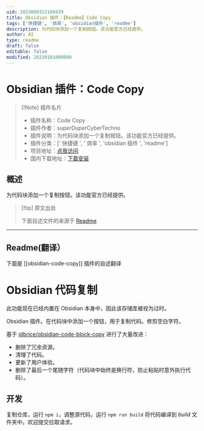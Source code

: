 ```yaml
---
uid: 2023080322160439
title: Obsidian 插件：【Readme】Code Copy
tags: ['快捷键', '效率', 'obsidian插件', 'readme']
description: 为代码块添加一个复制按钮。该功能官方已经提供。
author: AI
type: readme
draft: false
editable: false
modified: 20230101000000
---
```


# Obsidian 插件：Code Copy

> [!Note] 插件名片
> - 插件名称：Code Copy
> - 插件作者：superDuperCyberTechno
> - 插件说明：为代码块添加一个复制按钮。该功能官方已经提供。
> - 插件分类：[' 快捷键 ', ' 效率 ', 'obsidian 插件 ', 'readme']
> - 项目地址：[点我访问](https://github.com/superDuperCyberTechno/obsidian-code-copy)
> - 国内下载地址：[下载安装](https://pkmer.cn/products/plugin/pluginMarket/?obsidian-code-copy)

## 概述

为代码块添加一个复制按钮。该功能官方已经提供。

> [!tip] 原文出处
>
>下面自述文件的来源于 [Readme](https://ghproxy.net/https://raw.githubusercontent.com/superDuperCyberTechno/obsidian-code-copy/master/README.md)
>

---

## Readme(翻译）

下面是 [[obsidian-code-copy]] 插件的自述翻译

# Obsidian 代码复制

此功能现在已经内置在 Obsidian 本身中，因此该存储库被视为过时。

Obsidian 插件。在代码块中添加一个按钮，用于复制代码。修剪空白字符。

基于 [jdbrice/obsidian-code-block-copy](https://github.com/jdbrice/obsidian-code-block-copy) 进行了大量改进：

* 删除了冗余资源。
* 清理了代码。
* 更新了用户体验。
* 删除了最后一个尾随字符（代码块中始终是换行符，防止粘贴时意外执行代码）。

## 开发

复制仓库，运行 `npm i`，调整源代码，运行 `npm run build` 将代码编译到 _build_ 文件夹中。欢迎提交拉取请求。
